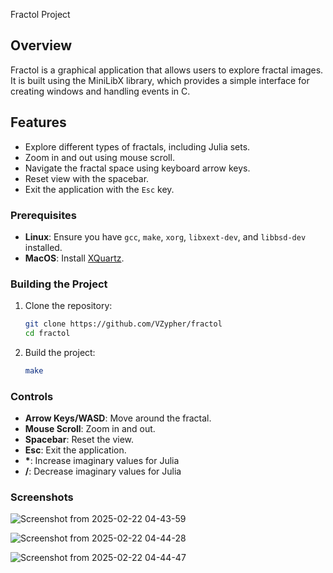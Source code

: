 Fractol Project

## Overview

Fractol is a graphical application that allows users to explore fractal images. It is built using the MiniLibX library, which provides a simple interface for creating windows and handling events in C.

## Features

- Explore different types of fractals, including Julia sets.
- Zoom in and out using mouse scroll.
- Navigate the fractal space using keyboard arrow keys.
- Reset view with the spacebar.
- Exit the application with the `Esc` key.

### Prerequisites

- **Linux**: Ensure you have `gcc`, `make`, `xorg`, `libxext-dev`, and `libbsd-dev` installed.
- **MacOS**: Install [XQuartz](https://www.xquartz.org/).

### Building the Project

1. Clone the repository:
   ```bash
   git clone https://github.com/VZypher/fractol
   cd fractol
   ```

2. Build the project:
   ```bash
   make
   ```

### Controls

- **Arrow Keys/WASD**: Move around the fractal.
- **Mouse Scroll**: Zoom in and out.
- **Spacebar**: Reset the view.
- **Esc**: Exit the application.
- **\***: Increase imaginary values ​​for Julia
- **/**: Decrease imaginary values for Julia 


### Screenshots

![Screenshot from 2025-02-22 04-43-59](https://github.com/user-attachments/assets/86e333e7-3be9-4f8a-acbd-dd93a45b4dfe)

![Screenshot from 2025-02-22 04-44-28](https://github.com/user-attachments/assets/f3af27ac-cddd-4a45-8b2f-328fe7b3f33a)

![Screenshot from 2025-02-22 04-44-47](https://github.com/user-attachments/assets/9a3a7c5b-3c6a-47ba-ae64-4965f919799d)
